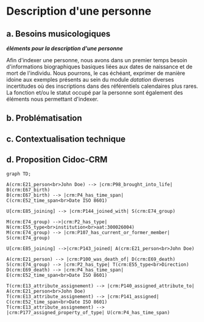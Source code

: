 # Description d'une personne

## a. Besoins musicologiques

**_éléments pour la description d'une personne_**

Afin d'indexer une personne, nous avons dans un premier temps besoin d'informations biographiques basiques liées aux dates de naissance et de mort de l'individu. Nous pourrons, le cas échéant, exprimer de manière idoine aux exemples présents au sein du module _datation_ diverses incertitudes où des inscriptions dans des référentiels calendaires plus rares. La fonction et/ou le statut occupé par la personne sont également des éléments nous permettant d'indexer. 

## b. Problématisation

## c. Contextualisation technique

## d. Proposition Cidoc-CRM

```mermaid
graph TD;

A(crm:E21_person<br>John Doe) --> |crm:P98_brought_into_life| B(crm:E67_birth)
B(crm:E67_birth) --> |crm:P4_has_time_span| C(crm:E52_time_span<br>Date ISO 8601)

U[crm:E85_joining] --> |crm:P144_joined_with| S(crm:E74_group)

M(crm:E74_group) -->|crm:P2_has_type| N(crm:E55_type<br>institution<br>aat:300026004)
M(crm:E74_group) --> |crm:P107_has_current_or_former_member| S(crm:E74_group)

U[crm:E85_joining] -->|crm:P143_joined| A(crm:E21_person<br>John Doe)

A(crm:E21_person) --> |crm:P100_was_death_of| D(crm:E69_death)
S(crm:E74_group) --> |crm:P2_has_type| T(crm:E55_type<br>Direction)
D(crm:E69_death) --> |crm:P4_has_time_span| E(crm:E52_time_span<br>Date ISO 8601)

T(crm:E13_attribute_assignement) --> |crm:P140_assigned_attribute_to| A(crm:E21_person<br>John Doe)
T(crm:E13_attribute_assignement) --> |crm:P141_assigned| C(crm:E52_time_span<br>Date ISO 8601)
T(crm:E13_attribute_assignement) --> |crm:P177_assigned_property_of_type| U(crm:P4_has_time_span)

```
